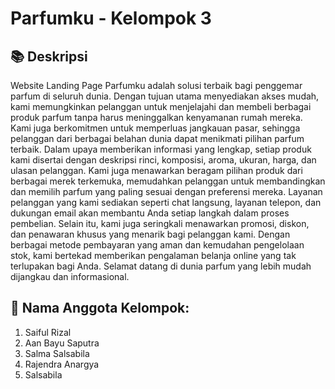 # Parfumku - Kelompok 3 
## **📚 Deskripsi**
Website Landing Page Parfumku adalah solusi terbaik bagi penggemar parfum di seluruh dunia. Dengan tujuan utama menyediakan akses mudah, kami memungkinkan pelanggan untuk menjelajahi dan membeli berbagai produk parfum tanpa harus meninggalkan kenyamanan rumah mereka. Kami juga berkomitmen untuk memperluas jangkauan pasar, sehingga pelanggan dari berbagai belahan dunia dapat menikmati pilihan parfum terbaik. Dalam upaya memberikan informasi yang lengkap, setiap produk kami disertai dengan deskripsi rinci, komposisi, aroma, ukuran, harga, dan ulasan pelanggan. Kami juga menawarkan beragam pilihan produk dari berbagai merek terkemuka, memudahkan pelanggan untuk membandingkan dan memilih parfum yang paling sesuai dengan preferensi mereka. Layanan pelanggan yang kami sediakan seperti chat langsung, layanan telepon, dan dukungan email akan membantu Anda setiap langkah dalam proses pembelian. Selain itu, kami juga seringkali menawarkan promosi, diskon, dan penawaran khusus yang menarik bagi pelanggan kami. Dengan berbagai metode pembayaran yang aman dan kemudahan pengelolaan stok, kami bertekad memberikan pengalaman belanja online yang tak terlupakan bagi Anda. Selamat datang di dunia parfum yang lebih mudah dijangkau dan informasional.

## **🙇 Nama Anggota Kelompok:**
1) Saiful Rizal
2) Aan Bayu Saputra
3) Salma Salsabila
4) Rajendra Anargya
5) Salsabila
